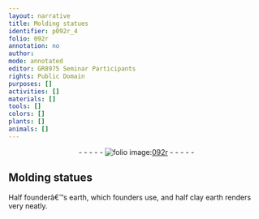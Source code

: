 ```yaml
---
layout: narrative
title: Molding statues
identifier: p092r_4
folio: 092r
annotation: no
author:
mode: annotated
editor: GR8975 Seminar Participants
rights: Public Domain
purposes: []
activities: []
materials: []
tools: []
colors: []
plants: []
animals: []
---
```


 <div class="folio" align="center">- - - - - <a href="http://gallica.bnf.fr/ark:/12148/btv1b10500001g/f189.image" target="_blank"><img src="https://cu-mkp.github.io/GR8975-edition/assets/photo-icon.png" alt="folio image: " style="display:inline-block; margin-bottom:-3px;"/>092r</a> - - - - - </div> 

## Molding statues

 
 Half founderâ€™s earth, which founders use, and half clay earth renders very neatly. 
 
